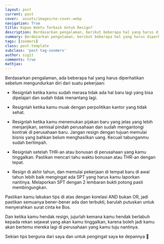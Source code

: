 ```yaml
---
layout: post
current: post
cover:  assets/images/no-cover.webp
navigation: True
title: Kapan Waktu Terbaik Untuk Resign?
description: Berdasarkan pengalaman, berikut beberapa hal yang harus diperhatikan sebelum mengundurkan diri dari suatu pekerjaan.
summary: Berdasarkan pengalaman, berikut beberapa hal yang harus diperhatikan sebelum mengundurkan diri dari suatu pekerjaan.
tags: [zoomers]
class: post-template
subclass: 'post tag-zoomers'
author: sigit
comments: true
mathjax:
---
```


Berdasarkan pengalaman, ada beberapa hal yang harus diperhatikan sebelum mengundurkan diri dari suatu pekerjaan:

* Resignlah ketika kamu sudah merasa tidak ada hal baru lagi yang bisa dipelajari dan sudah tidak menantang lagi.

* Resignlah ketika kamu muak dengan perpolitikan kantor yang tidak sehat.

* Resignlah ketika kamu menemukan pijakan baru yang jelas yang lebih menjanjikan, semisal pindah perusahaan dan sudah mengantongi kontrak di perusahaan baru. Jangan resign dengan tujuan memulai bisnis yang bahkan belum menghasilkan uang. Kecuali tabunganmu sudah berlimpah.

* Resignlah setelah THR-an atau bonusan di perusahaan yang kamu tinggalkan. Pastikan mencari tahu waktu bonusan atau THR-an dengan tepat.

* Resign di akhir tahun, dan memulai pekerjaan di tempat baru di awal tahun lebih baik mengingat ada SPT yang harus kamu laporkan nantinya. Melaporkan SPT dengan 2 lembaran bukti potong pasti membingungkan.

Pastikan kamu lakukan tips di atas dengan korelasi AND bukan OR, jadi pastikan semuanya bener-bener ada dan terbukti, barulah putuskan untuk menyerahkan surat cinta ke Bos.

Dan ketika kamu hendak resign, jujurlah kemana kamu hendak berlabuh kepada rekan sejawat yang akan kamu tinggalkan, karena boleh jadi kamu akan bertemu mereka lagi di perusahaan yang kamu tuju nantinya.

Sekian tips berguna dari saya dan untuk pengingat saya ke depannya 🙂
